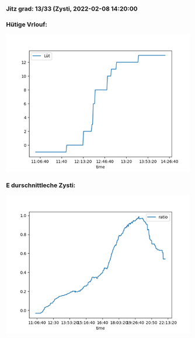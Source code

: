 ### Jitz grad: 13/33 (Zysti, 2022-02-08 14:20:00

### Hütige Vrlouf:
![Graph](Today.png)

### E durschnittleche Zysti:
![Graph](Zysti.png)